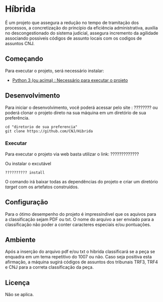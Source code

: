 # Híbrida

É um projeto que assegura a redução no tempo de tramitação dos processos, a concretização do princípio da eficiência administrativa, auxilia no descongestionado do sistema judicial, assegura incremento da agilidade associando possiveis códigos de assunto locais com os codigos de assuntos CNJ.

## Começando

Para executar o projeto, será necessário instalar:

- [Python 3 (ou acima) : Necessário para executar o projeto](https://www.python.org/downloads)

## Desenvolvimento

Para iniciar o desenvolvimento, você poderá acessar pelo site : ????????    ou poderá clonar o projeto direto na sua máquina em um diretório de sua preferência. 

```shell
cd "diretorio de sua preferencia"
git clone https://github.com/CNJ/Hibrida
```

### Executar

Para executar o projeto via web basta utilizar o link: ?????????????

Ou instalar o excutável 

```shell
?????????? install
```

O comando irá baixar todas as dependências do projeto e criar um diretório *target* com os artefatos construídos.

## Configuração

Para o ótimo desempenho do projeto é impressindivel que os aquivos para a classificação sejam PDF ou txt. O nome do arquivo a ser enviado para a classificação não poder
a conter caracteres especiais e/ou pontuações. 

## Ambiente

Após a inserção do arquivo pdf e/ou txt o hibrida classificará se a peça se enquadra em um tema repetitivo do 1007 ou não. Caso seja positiva esta afirmação, a máquina sugirá códigos de assuntos dos tribunais TRF3, TRF4 e CNJ para a correta classificação da peça. 


## Licença

Não se aplica.
